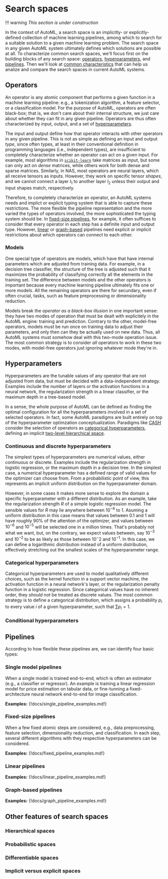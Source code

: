 # Search spaces

!!! warning
    *This section is under construction*

In the context of AutoML, a search space is an implicitly- or explicitly-defined collection of machine learning pipelines, among which to search for a suitable solution to a given machine learning problem.
The search space in any given AutoML system ultimately defines which solutions are possible at all.
To characterize common search spaces, we'll focus first on the building blocks of any search space: [operators](#operators), [hyperparameters](#hyperparameters), and [pipelines](#pipelines).
Then we'll look at [common characteristics](#other-features-of-search-spaces) that can help us analize and compare the search spaces in current AutoML systems.

## Operators

An operator is any atomic component that performs a given function in a machine learning pipeline: e.g., a tokenization algorithm, a feature selector, or a classification model.
For the purpose of AutoML, operators are often black-box; that is, we don't care about their internal structure, we just care about whether they can fit in any given pipeline.
Operators are thus often characterized by input, output, and a set of [hyperparameters](#hyperparameters).

The input and output define how that operator interacts with other operators in any given pipeline.
This is not as simple as defining an input and output *type*, since often types, at least in their conventional definition in programming languages (i.e., independent types), are insufficient to completely characterize whether an operator can act on a given input.
For example, most algorithms in [`scikit-learn`](https://scikit-learn.org) take matrices as input, but some can only act on *dense* matrices, while others work for both dense and sparse matrices.
Similarly, in NAS, most operators are neural layers, which all receive tensors as inputs.
However, they work on specific tensor *shapes*, and we cannot connect a layer $l_1$ to another layer $l_2$ unless their output and input shapes match, respectively.

Therefore, to completely characterize an operator, an AutoML systems needs and implict or explicit typing system that is able to capture these restrictions.
The more flexible the pipeline representation and the more varied the types of operators involved, the more sophisticated the typing system should be.
In [fixed-size pipelines](#fixed-size-pipelines), for example, it often suffices to consider that every operator in each step has a definite input and output type.
However, [linear](#linear-pipelines) or [graph-based](#graph-based-pipelines) pipelines need explicit or implicit restrictions about which operators can connect to each other.

### Models

One special type of operators are models, which have that have internal parameters which are adjusted from training data.
For example, in a decision tree classifier, the structure of the tree is adjusted such that it maximizes the probability of classifying correctly all the elements in the training set.
The difference between models and the other operators is important because every machine learning pipeline ultimately fits one or more models.
All the remaining operators are there for secundary, even if often crucial, tasks, such as feature preprocessing or dimensionality reduction.

Models break the *operator as a black-box illusion* in one important sense: they have two modes of operation that must be dealt with explicitely in the AutoML engine: training and prediction.
Contrary to the other, model-free operators, models must be run once on training data to adjust their parameters, and only then can they be actually used on new data.
Thus, all AutoML systems must somehow deal with this two-mode operation issue.
The most common strategy is to consider *all* operators to work in these two modes, with model-free operators just ignoring whatever mode they're in.

## Hyperparameters

Hyperparameters are the tunable values of any operator that are not adjusted from data, but must be decided with a data-independent strategy.
Examples include the number of layers or the activation functions in a neural network, the regularization strength in a linear classifier, or the maximum depth in a tree-based model.

In a sense, the whole purpose of AutoML can be defined as finding the optimal configuration for all the hyperparameters involved in a set of selected operators.
In fact, some AutoML paradigms are built entirely on top of the hyperparameter optimzation conceptualization.
Paradigms like [CASH](../#combined-algorithm-selection-and-hyperparameter-optimization) consider the selection of operators as [categorical hyperparameters](#categorical-hyperparameters), defining an implicit [two-level hierarchical space](#hierarchical-spaces).

### Continuous and discrete hyperparameters

The simplest types of hyperparameters are numerical values, either continuous or discrete.
Examples include the regularization strength in logistic regression, or the maximum depth in a decision tree.
In the simplest case, a numerical hyperparameter has a defined range of valid values for the optimizer can choose from.
From a probabilistic point of view, this represents an implicit uniform distribution on the hyperparameter domain.

However, in some cases it makes more sense to explore the domain a specific hyperparameter with a different distribution.
As an example, take the regularization strength $R$ of a simple logistic regression model.
The sensible values for $R$ may lie anywhere between $10^{-6}$ to $1$.
Asuming a uniform distribution in this case means that values between $0.1$ and $1$ will have roughly 90% of the attention of the optimizer, and values between $10^{-6}$ and $10^{-5}$ will be selected one in a million times.
That's probably not what we want, but, on the contrary, we expect values between, say $10^{-3}$ and $10^{-2}$ to be as likely as those between $10{^-2}$ and $10^{-1}$.
In this case, we can define a logarithmic distribution instead of a uniform distribution, effectively stretching out the smallest scales of the hyperparameter range.

### Categorical hyperparameters

Categorical hyperparameters are used to model qualitatively different choices, such as the kernel function in a support vector machine, the activation function in a neural network's layer, or the regularization penalty function in a logistic regression.
Since categorical values have no inherent order, they *should not* be treated as discrete values.
The most common strategy is to define a categorical distribution, which assigns a probability $p_i$ to every value $i$ of a given hyperparameter, such that $\sum p_i = 1$.

### Conditional hyperparameters

## Pipelines

According to how flexible these pipelines are, we can identify four basic types:

### Single model pipelines

When a single model is trained end-to-end, which is often an estimator (e.g., a classifier or regressor). An example is training a linear regression model for price estimation on tabular data, or fine-tunning a fixed-architecture neural network end-to-end for image classification.

**Examples:** {!docs/single_pipeline_examples.md!}

### Fixed-size pipelines

When a few fixed atomic steps are considered, e.g., data preprocessing, feature selection, dimensionality reduction, and classification. In each step, several different algorithms with they respective hyperparameters can be considered.

**Examples:** {!docs/fixed_pipeline_examples.md!}

### Linear pipelines

**Examples:** {!docs/linear_pipeline_examples.md!}

### Graph-based pipelines

**Examples:** {!docs/graph_pipeline_examples.md!}

## Other features of search spaces

### Hierarchical spaces

### Probabilistic spaces

### Differentiable spaces

### Implicit versus explicit spaces